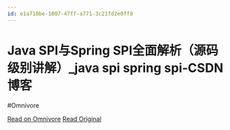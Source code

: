 ```yaml
---
id: e1a710be-1007-47ff-a771-3c21fd2e0ff8
---
```


# Java SPI与Spring SPI全面解析（源码级别讲解）_java spi spring spi-CSDN博客
#Omnivore

[Read on Omnivore](https://omnivore.app/me/java-spi-spring-spi-java-spi-spring-spi-csdn-18f80d379d0)
[Read Original](https://blog.csdn.net/qq_43599126/article/details/135329933)

